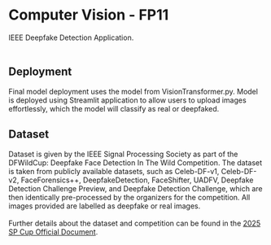 # Computer Vision - FP11
IEEE Deepfake Detection Application.
<br><br>
## Deployment
Final model deployment uses the model from VisionTransformer.py. Model is deployed using Streamlit application to allow users to upload images effortlessly, which the model will classify as real or deepfaked.

## Dataset
Dataset is given by the IEEE Signal Processing Society as part of the DFWildCup: Deepfake Face Detection In The Wild Competition. The dataset is taken from publicly available datasets, such as Celeb-DF-v1, Celeb-DF-v2, FaceForensics++,
DeepfakeDetection, FaceShifter, UADFV, Deepfake Detection Challenge Preview, and Deepfake Detection Challenge, which are then identically pre-processed by the organizers for the competition. All images provided are labelled as deepfake or real images.
<br><br>
Further details about the dataset and competition can be found in the [2025 SP Cup Official Document](https://2025.ieeeicassp.org/wp-content/uploads/sites/489/2025-SP-Cup-Competition-Official-Document_-Version-1_-FINAL.pdf).

